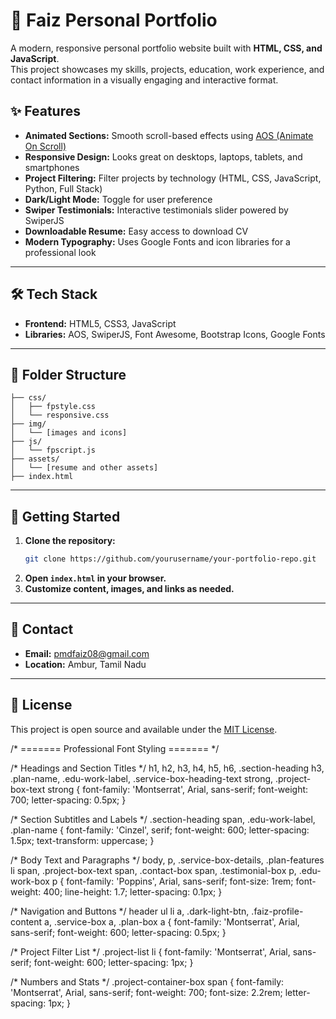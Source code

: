 # 🚀 Faiz Personal Portfolio

A modern, responsive personal portfolio website built with **HTML, CSS, and JavaScript**.  
This project showcases my skills, projects, education, work experience, and contact information in a visually engaging and interactive format.

## ✨ Features

- **Animated Sections:** Smooth scroll-based effects using [AOS (Animate On Scroll)](https://michalsnik.github.io/aos/)
- **Responsive Design:** Looks great on desktops, laptops, tablets, and smartphones
- **Project Filtering:** Filter projects by technology (HTML, CSS, JavaScript, Python, Full Stack)
- **Dark/Light Mode:** Toggle for user preference
- **Swiper Testimonials:** Interactive testimonials slider powered by SwiperJS
- **Downloadable Resume:** Easy access to download CV
- **Modern Typography:** Uses Google Fonts and icon libraries for a professional look

---

## 🛠️ Tech Stack

- **Frontend:** HTML5, CSS3, JavaScript
- **Libraries:** AOS, SwiperJS, Font Awesome, Bootstrap Icons, Google Fonts

---

## 📂 Folder Structure

```
├── css/
│   ├── fpstyle.css
│   └── responsive.css
├── img/
│   └── [images and icons]
├── js/
│   └── fpscript.js
├── assets/
│   └── [resume and other assets]
├── index.html
```

---

## 🚦 Getting Started

1. **Clone the repository:**
   ```bash
   git clone https://github.com/yourusername/your-portfolio-repo.git
   ```
2. **Open `index.html` in your browser.**
3. **Customize content, images, and links as needed.**

---

## 📧 Contact

- **Email:** pmdfaiz08@gmail.com
- **Location:** Ambur, Tamil Nadu

---

## 📜 License

This project is open source and available under the [MIT License](LICENSE).



/* ======= Professional Font Styling ======= */

/* Headings and Section Titles */
h1, h2, h3, h4, h5, h6,
.section-heading h3,
.plan-name,
.edu-work-label,
.service-box-heading-text strong,
.project-box-text strong {
    font-family: 'Montserrat', Arial, sans-serif;
    font-weight: 700;
    letter-spacing: 0.5px;
}

/* Section Subtitles and Labels */
.section-heading span,
.edu-work-label,
.plan-name {
    font-family: 'Cinzel', serif;
    font-weight: 600;
    letter-spacing: 1.5px;
    text-transform: uppercase;
}

/* Body Text and Paragraphs */
body, p, .service-box-details, .plan-features li span, .project-box-text span, .contact-box span, .testimonial-box p, .edu-work-box p {
    font-family: 'Poppins', Arial, sans-serif;
    font-size: 1rem;
    font-weight: 400;
    line-height: 1.7;
    letter-spacing: 0.1px;
}

/* Navigation and Buttons */
header ul li a,
.dark-light-btn,
.faiz-profile-content a,
.service-box a,
.plan-box a {
    font-family: 'Montserrat', Arial, sans-serif;
    font-weight: 600;
    letter-spacing: 0.5px;
}

/* Project Filter List */
.project-list li {
    font-family: 'Montserrat', Arial, sans-serif;
    font-weight: 600;
    letter-spacing: 1px;
}

/* Numbers and Stats */
.project-container-box span {
    font-family: 'Montserrat', Arial, sans-serif;
    font-weight: 700;
    font-size: 2.2rem;
    letter-spacing: 1px;
}